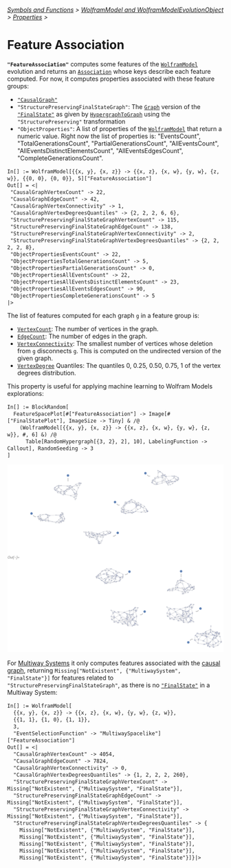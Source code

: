###### [Symbols and Functions](/README.md#symbols-and-functions) > [WolframModel and WolframModelEvolutionObject](../WolframModelAndWolframModelEvolutionObject.md) > [Properties](../WolframModelAndWolframModelEvolutionObject.md#properties) >

# Feature Association

**`"FeatureAssociation"`** computes some features of
the [`WolframModel`](/Documentation/SymbolsAndFunctions/WolframModelAndWolframModelEvolutionObject/WolframModelAndWolframModelEvolutionObject.md)
evolution and returns
an [`Association`](https://reference.wolfram.com/language/ref/Association.html) whose keys describe each feature
computed.
For now, it computes properties associated with these feature groups:

- [`"CausalGraph"`](/Documentation/SymbolsAndFunctions/WolframModelAndWolframModelEvolutionObject/Properties/CausalGraphs.md)
- `"StructurePreservingFinalStateGraph"`: The [`Graph`](https://reference.wolfram.com/language/ref/Graph.html)
version of
the [`"FinalState"`](/Documentation/SymbolsAndFunctions/WolframModelAndWolframModelEvolutionObject/Properties/States.md)
as given by [`HypergraphToGraph`](/Documentation/SymbolsAndFunctions/UtilityFunctions/HypergraphToGraph.md) using the
`"StructurePreserving"` transformation
- `"ObjectProperties"`: A list of properties of the [`WolframModel`](/Documentation/SymbolsAndFunctions/WolframModelAndWolframModelEvolutionObject/WolframModelAndWolframModelEvolutionObject.md)
that return a numeric value. Right now the list of properties is: "EventsCount", "TotalGenerationsCount",
"PartialGenerationsCount", "AllEventsCount",  "AllEventsDistinctElementsCount", "AllEventsEdgesCount",
"CompleteGenerationsCount".

```wl
In[] := WolframModel[{{x, y}, {x, z}} -> {{x, z}, {x, w}, {y, w}, {z, w}}, {{0, 0}, {0, 0}}, 5]["FeatureAssociation"]
Out[] = <|
 "CausalGraphVertexCount" -> 22,
 "CausalGraphEdgeCount" -> 42,
 "CausalGraphVertexConnectivity" -> 1,
 "CausalGraphVertexDegreesQuantiles" -> {2, 2, 2, 6, 6},
 "StructurePreservingFinalStateGraphVertexCount" -> 115,
 "StructurePreservingFinalStateGraphEdgeCount" -> 138,
 "StructurePreservingFinalStateGraphVertexConnectivity" -> 2,
 "StructurePreservingFinalStateGraphVertexDegreesQuantiles" -> {2, 2, 2, 2, 8},
 "ObjectPropertiesEventsCount" -> 22,
 "ObjectPropertiesTotalGenerationsCount" -> 5,
 "ObjectPropertiesPartialGenerationsCount" -> 0,
 "ObjectPropertiesAllEventsCount" -> 22,
 "ObjectPropertiesAllEventsDistinctElementsCount" -> 23,
 "ObjectPropertiesAllEventsEdgesCount" -> 90,
 "ObjectPropertiesCompleteGenerationsCount" -> 5
|>
```

The list of features computed for each graph `g` in a feature group is:

- [`VertexCount`](https://reference.wolfram.com/language/ref/VertexCount.html): The number of vertices in the graph.
- [`EdgeCount`](https://reference.wolfram.com/language/ref/EdgeCount.html): The number of edges in the graph.
- [`VertexConnectivity`](https://reference.wolfram.com/language/ref/VertexConnectivity.html): The smallest number of
vertices whose deletion from `g` disconnects `g`. This is computed on the undirected version of the given graph.
- [`VertexDegree`](https://reference.wolfram.com/language/ref/VertexDegree.html) Quantiles: The quantiles 0, 0.25, 0.50,
0.75, 1 of the vertex degrees distribution.

This property is useful for applying machine learning to Wolfram Models explorations:

```wl
In[] := BlockRandom[
  FeatureSpacePlot[#["FeatureAssociation"] -> Image[#["FinalStatePlot"], ImageSize -> Tiny] & /@
    (WolframModel[{{x, y}, {x, z}} -> {{x, z}, {x, w}, {y, w}, {z, w}}, #, 6] &) /@
      Table[RandomHypergraph[{3, 2}, 2], 10], LabelingFunction -> Callout], RandomSeeding -> 3
]
```

<img src="/Documentation/Images/FeatureAssociationFeatureSpacePlot.png" width="684.6">

For [Multiway Systems](/Documentation/SymbolsAndFunctions/WolframModelAndWolframModelEvolutionObject/Properties/MultiwayQ.md)
it only computes features associated with
the [causal graph](/Documentation/SymbolsAndFunctions/WolframModelAndWolframModelEvolutionObject/Properties/CausalGraphs.md),
returning `Missing["NotExistent", {"MultiwaySystem", "FinalState"}]` for features related to
`"StructurePreservingFinalStateGraph"`, as there is
no [`"FinalState"`](/Documentation/SymbolsAndFunctions/WolframModelAndWolframModelEvolutionObject/Properties/States.md)
in a Multiway System:

```wl
In[] := WolframModel[
  {{x, y}, {x, z}} -> {{x, z}, {x, w}, {y, w}, {z, w}},
  {{1, 1}, {1, 0}, {1, 1}},
  3,
  "EventSelectionFunction" -> "MultiwaySpacelike"]["FeatureAssociation"]
Out[] = <|
  "CausalGraphVertexCount" -> 4054,
  "CausalGraphEdgeCount" -> 7824,
  "CausalGraphVertexConnectivity" -> 0,
  "CausalGraphVertexDegreesQuantiles" -> {1, 2, 2, 2, 260},
  "StructurePreservingFinalStateGraphVertexCount" -> Missing["NotExistent", {"MultiwaySystem", "FinalState"}],
  "StructurePreservingFinalStateGraphEdgeCount" -> Missing["NotExistent", {"MultiwaySystem", "FinalState"}],
  "StructurePreservingFinalStateGraphVertexConnectivity" -> Missing["NotExistent", {"MultiwaySystem", "FinalState"}],
  "StructurePreservingFinalStateGraphVertexDegreesQuantiles" -> {
    Missing["NotExistent", {"MultiwaySystem", "FinalState"}],
    Missing["NotExistent", {"MultiwaySystem", "FinalState"}],
    Missing["NotExistent", {"MultiwaySystem", "FinalState"}],
    Missing["NotExistent", {"MultiwaySystem", "FinalState"}],
    Missing["NotExistent", {"MultiwaySystem", "FinalState"}]}|>
```
